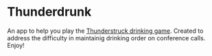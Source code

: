 # Thunderdrunk
An app to help you play the [Thunderstruck drinking game](https://www.drinkiwiki.com/Thunderstruck). Created to address the difficulty in maintainig drinking order on conference calls. Enjoy!